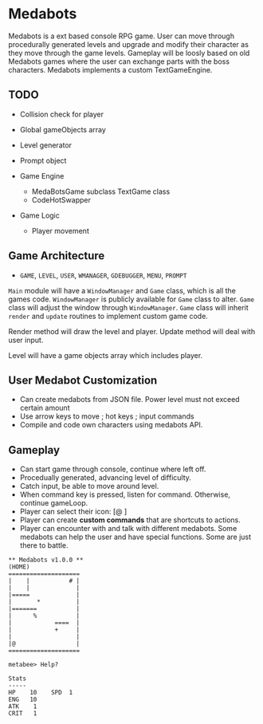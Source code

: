 # Medabots #
Medabots is a ext based console RPG game. User can move through procedurally 
generated levels and upgrade and modify their character as they move through the
game levels. Gameplay will be loosly based on old Medabots games where the user
can exchange parts with the boss characters. Medabots implements a custom 
TextGameEngine.

## TODO ##
* Collision check for player
* Global gameObjects array
* Level generator
* Prompt object

* Game Engine
    * MedaBotsGame subclass TextGame class
    * CodeHotSwapper

* Game Logic
    * Player movement

## Game Architecture ##
* `GAME`, `LEVEL`, `USER`, `WMANAGER`, `GDEBUGGER`, `MENU`, `PROMPT`

`Main` module will have a `WindowManager` and `Game` class, which is all the 
games code.
`WindowManager` is publicly available for `Game` class to alter.
`Game` class will adjust the window through `WindowManager`.
`Game` class will inherit `render` and `update` routines to implement custom 
 game code.

Render method will draw the level and player.
Update method will deal with user input.

Level will have a game objects array which includes player.

## User Medabot Customization ##
* Can create medabots from JSON file. Power level must not exceed certain amount
* Use arrow keys to move ; hot keys ; input commands
* Compile and code own characters using medabots API. 

## Gameplay ##
* Can start game through console, continue where left off.
* Procedually generated, advancing level of difficulty.
* Catch input, be able to move around level.
* When command key is pressed, listen for command. Otherwise, continue gameLoop.
* Player can select their icon: [@ ]
* Player can create **custom commands** that are shortcuts to actions.
* Player can encounter with and talk with different medabots. Some medabots can
  help the user and have special functions. Some are just there to battle.

```
** Medabots v1.0.0 **
(HOME)
====================
|    |           # |
|    |             |
|=====             |
|       *          |
|=======           |
|      %           |
|            ====  |
|            +     |
|                  |
|@                 |
====================

metabee> Help?

Stats
-----
HP    10    SPD  1
ENG   10    
ATK    1
CRIT   1
```